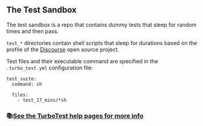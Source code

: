 ## The Test Sandbox

The test sandbox is a repo that contains dummy tests that sleep for random times and then pass.

`test_*` directories contain shell scripts that sleep for durations based on the profile of the [Discourse](https://github.com/discourse/discourse) open source project.

Test files and their executable command are specified in the `.turbo_test.yml` configuration file:

```
test_suite:
  command: sh

  files:
    - test_17_mins/*sh
```

### 📚[See the TurboTest help pages for more info](https://turbo-test.help/benchmark)
















































































































































































































































